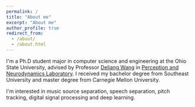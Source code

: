 ```yaml
---
permalink: /
title: "About me"
excerpt: "About me"
author_profile: true
redirect_from: 
  - /about/
  - /about.html
---
```


  I'm a Ph.D student major in computer science and engineering at the Ohio State University, advised by Professor [Deliang Wang](http://www.cse.ohio-state.edu/~dwang/) in [Perception and Neurodynamics Laboratory](http://web.cse.ohio-state.edu/pnl/). I received my bachelor degree from Southeast University and master degree from Carnegie Mellon University.
  
  I'm interested in music source separation, speech separation, pitch tracking, digital signal processing and deep learning.
